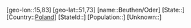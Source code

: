 ﻿---
location: [51,73,15,83]
type: City
tags:
- geo/City


SpocWebEntityId: 29160
isDeleted: false
confidential: public

---
[geo-lon::15,83]
[geo-lat::51,73]
[name::Beuthen/Oder]
[State::]
[Country::[Poland](geo/Continent/Europe/Poland.md)]
[StateId::]
[Population::]
[Unknown::]

